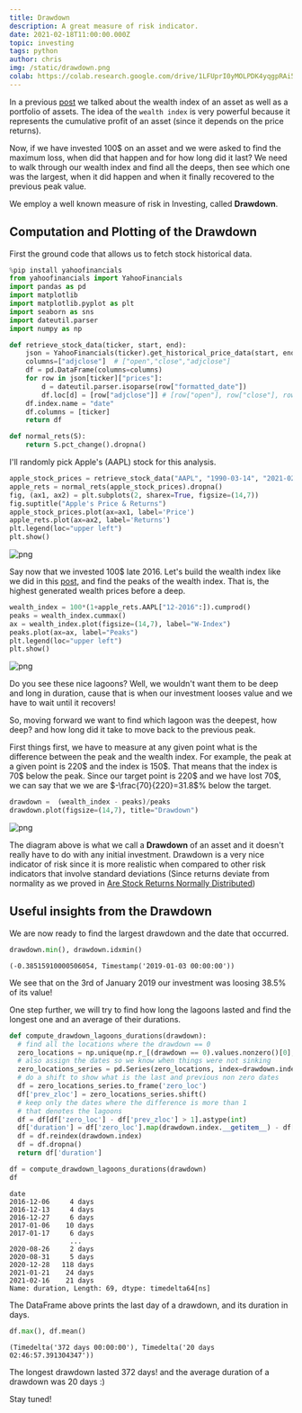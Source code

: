 ```yaml
---
title: Drawdown
description: A great measure of risk indicator.
date: 2021-02-18T11:00:00.000Z
topic: investing
tags: python
author: chris
img: /static/drawdown.png
colab: https://colab.research.google.com/drive/1LFUprI0yMOLPDK4yqgpRAi5sPrGrDhTi?usp=sharing
---
```


In a previous [post](/post/from-portfolio-wealth-index-to-index-fund) we talked about the wealth index of an asset as well as a portfolio of assets. The idea of the `wealth index` is very powerful because it represents the cumulative profit of an asset (since it depends on the price returns).

Now, if we have invested 100$ on an asset and we were asked to find the maximum loss, when did that happen and for how long did it last? We need to walk through our wealth index and find all the deeps, then see which one was the largest, when it did happen and when it finally recovered to the previous peak value.

We employ a well known measure of risk in Investing, called **Drawdown**.

## Computation and Plotting of the Drawdown

First the ground code that allows us to fetch stock historical data.

```python
%pip install yahoofinancials
from yahoofinancials import YahooFinancials
import pandas as pd
import matplotlib
import matplotlib.pyplot as plt
import seaborn as sns
import dateutil.parser
import numpy as np

def retrieve_stock_data(ticker, start, end):
    json = YahooFinancials(ticker).get_historical_price_data(start, end, "daily")
    columns=["adjclose"]  # ["open","close","adjclose"]
    df = pd.DataFrame(columns=columns)
    for row in json[ticker]["prices"]:
        d = dateutil.parser.isoparse(row["formatted_date"])
        df.loc[d] = [row["adjclose"]] # [row["open"], row["close"], row["adjclose"]]
    df.index.name = "date"
    df.columns = [ticker]
    return df

def normal_rets(S):
    return S.pct_change().dropna()
```

I'll randomly pick Apple's (AAPL) stock for this analysis.

```python
apple_stock_prices = retrieve_stock_data("AAPL", "1990-03-14", "2021-02-17")
apple_rets = normal_rets(apple_stock_prices).dropna()
fig, (ax1, ax2) = plt.subplots(2, sharex=True, figsize=(14,7))
fig.suptitle("Apple's Price & Returns")
apple_stock_prices.plot(ax=ax1, label='Price')
apple_rets.plot(ax=ax2, label='Returns')
plt.legend(loc="upper left")
plt.show()
```

![png](drawdown/drawdown_3_0.png)

Say now that we invested 100$ late 2016. Let's build the wealth index like we did in this [post](/post/from-portfolio-wealth-index-to-index-fund), and find the peaks of the wealth index. That is, the highest generated wealth prices before a deep.

```python
wealth_index = 100*(1+apple_rets.AAPL["12-2016":]).cumprod()
peaks = wealth_index.cummax()
ax = wealth_index.plot(figsize=(14,7), label="W-Index")
peaks.plot(ax=ax, label="Peaks")
plt.legend(loc="upper left")
plt.show()
```
 
![png](drawdown/drawdown_5_0.png)

Do you see these nice lagoons? Well, we wouldn't want them to be deep and long in duration, cause that is when our investment looses value and we have to wait until it recovers!

So, moving forward we want to find which lagoon was the deepest, how deep? and how long did it take to move back to the previous peak.

First things first, we have to measure at any given point what is the difference between the peak and the wealth index. For example, the peak at a given point is 220\$ and the index is 150\$. That means that the index is 70\$ below the peak. Since our target point is 220\$ and we have lost 70\$, we can say that we we are $-\frac{70}{220}=31.8$% below the target.

```python
drawdown =  (wealth_index - peaks)/peaks
drawdown.plot(figsize=(14,7), title="Drawdown")
```

![png](drawdown/drawdown_7_1.png)

The diagram above is what we call a **Drawdown** of an asset and it doesn't really have to do with any initial investment. Drawdown is a very nice indicator of risk since it is more realistic when compared to other risk indicators that involve standard deviations (Since returns deviate from normality as we proved in [Are Stock Returns Normally Distributed](/post/are-stock-returns-normally-distributed))

## Useful insights from the Drawdown

We are now ready to find the largest drawdown and the date that occurred. 

```python
drawdown.min(), drawdown.idxmin()
```
    (-0.38515910000506054, Timestamp('2019-01-03 00:00:00'))

We see that on the 3rd of January 2019 our investment was loosing 38.5% of its value!

One step further, we will try to find how long the lagoons lasted and find the longest one and an average of their durations.

```python
def compute_drawdown_lagoons_durations(drawdown):
  # find all the locations where the drawdown == 0
  zero_locations = np.unique(np.r_[(drawdown == 0).values.nonzero()[0], len(drawdown) - 1])
  # also assign the dates so we know when things were not sinking
  zero_locations_series = pd.Series(zero_locations, index=drawdown.index[zero_locations])
  # do a shift to show what is the last and previous non zero dates
  df = zero_locations_series.to_frame('zero_loc')
  df['prev_zloc'] = zero_locations_series.shift()
  # keep only the dates where the difference is more than 1
  # that denotes the lagoons
  df = df[df['zero_loc'] - df['prev_zloc'] > 1].astype(int)
  df['duration'] = df['zero_loc'].map(drawdown.index.__getitem__) - df['prev_zloc'].map(drawdown.index.__getitem__)
  df = df.reindex(drawdown.index)
  df = df.dropna()
  return df['duration']
```

```python
df = compute_drawdown_lagoons_durations(drawdown)
df
```
    date
    2016-12-06     4 days
    2016-12-13     4 days
    2016-12-27     6 days
    2017-01-06    10 days
    2017-01-17     6 days
                   ...   
    2020-08-26     2 days
    2020-08-31     5 days
    2020-12-28   118 days
    2021-01-21    24 days
    2021-02-16    21 days
    Name: duration, Length: 69, dtype: timedelta64[ns]

The DataFrame above prints the last day of a drawdown, and its duration in days.

```python
df.max(), df.mean()
```
    (Timedelta('372 days 00:00:00'), Timedelta('20 days 02:46:57.391304347'))

The longest drawdown lasted 372 days! and the average duration of a drawdown was 20 days :)

Stay tuned!
